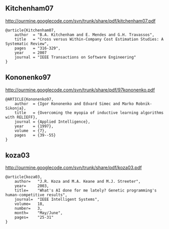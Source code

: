 

## Kitchenham07 ##
http://ourmine.googlecode.com/svn/trunk/share/pdf/kitchenham07.pdf
```
@article{Kitchenham07,
    author  = "B.A. Kitchenham and E. Mendes and G.H. Travassos",
    title   = "Cross versus Within-Company Cost Estimation Studies: A Systematic Review",
    pages   = "316-329",
    year    = 2007
    journal = "IEEE Transactions on Software Engineering"
}
```
## Kononenko97 ##
http://ourmine.googlecode.com/svn/trunk/share/pdf/97kononenko.pdf
```
@ARTICLE{Kononenko97,
    author  = {Igor Kononenko and Edvard Simec and Marko Robnik- Sikonja},
    title   = {Overcoming the myopia of inductive learning algorithms with RELIEFF},
    journal = {Applied Intelligence},
    year    = {1997},
    volume  = {7},
    pages   = {39--55}
}
```
## koza03 ##
http://ourmine.googlecode.com/svn/trunk/share/pdf/koza03.pdf
```
@article{koza03,
    author=   "J.R. Koza and M.A. Keane and M.J. Streeter",
    year=     2003,
    title=    "What's AI done for me lately? Genetic programming's human-competitive results",
    journal=  "IEEE Intelligent Systems",
    volume=   18,
    number=   3,
    month=    "May/June",
    pages=    "25-31"
}
```